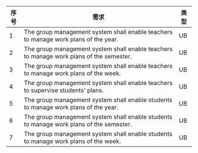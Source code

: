 | 序号 | 需求                                                         | 类型 |
| ---- | ------------------------------------------------------------ | ---- |
| 1    | The group management system shall enable teachers to manage work plans of the year. | UB   |
| 2    | The group management system shall enable teachers to manage work plans of the semester. | UB   |
| 3    | The group management system shall enable teachers to manage work plans of the week. | UB   |
| 4    | The group management system shall enable teachers to supervise students' plans. | UB   |
| 5    | The group management system shall enable students to manage work plans of the year. | UB   |
| 6    | The group management system shall enable students to manage work plans of the semester. | UB   |
| 7    | The group management system shall enable students to manage work plans of the week. | UB   |
